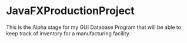 # JavaFXProductionProject
This is the Alpha stage for my GUI Database Program that will be able to keep track of inventory for a manufacturing facility. 
